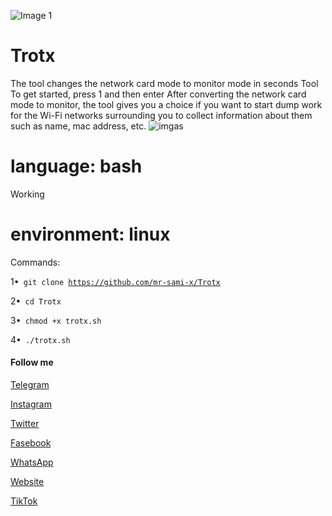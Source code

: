 ![Image 1](https://raw.githubusercontent.com/mr-sami-x/admin-ye/main/PicsArt_04-05-03.17.28~2.png)
# Trotx

The tool changes the network card mode to monitor mode in seconds
Tool To get started, press 1 and then enter
After converting the network card mode to monitor, the tool gives you a choice if you want to start dump work for the Wi-Fi networks surrounding you to collect information about them such as name, mac address, etc.
![imgas](https://a.top4top.io/p_2293adfaa1.jpg)
# language: bash
Working 

# environment: linux
Commands:

1•<code> git clone https://github.com/mr-sami-x/Trotx</code>

2•<code> cd Trotx </code>

3•<code> chmod +x trotx.sh </code>

4•<code> ./trotx.sh </code>
#### Follow me

[Telegram](https://t.me/TYG_TEAM)

[Instagram](https://instagram.com/cyber_77k)

[Twitter](https://twitter.com/Sami_Soft0)

[Fasebook](https://m.facebook.com/TYGTEAM)

[WhatsApp](https://chat.whatsapp.com/FQwDabtQ9iTEuK5L2yyC6u)

[Website](https://cyberyemen.blogspot.com)

[TikTok](tiktok.com/@cyber_77k)
